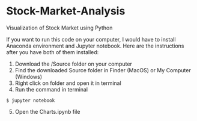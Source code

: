 # Stock-Market-Analysis
Visualization of Stock Market using Python

If you want to run this code on your computer, I would have to install Anaconda environment and Jupyter notebook. Here are the instructions after you have both of them installed:

1. Download the /Source folder on your computer
2. Find the downloaded Source folder in Finder (MacOS) or My Computer (Windows)
3. Right click on folder and open it in terminal
4. Run the command in terminal 
```
$ jupyter notebook
```

5. Open the Charts.ipynb file
